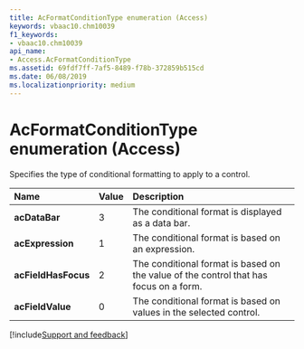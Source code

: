 ```yaml
---
title: AcFormatConditionType enumeration (Access)
keywords: vbaac10.chm10039
f1_keywords:
- vbaac10.chm10039
api_name:
- Access.AcFormatConditionType
ms.assetid: 69fdf7ff-7af5-8489-f78b-372859b515cd
ms.date: 06/08/2019
ms.localizationpriority: medium
---
```



# AcFormatConditionType enumeration (Access)

Specifies the type of conditional formatting to apply to a control.

|Name|Value|Description|
|:-----|:-----|:-----|
|**acDataBar**|3|The conditional format is displayed as a data bar.|
|**acExpression**|1|The conditional format is based on an expression.|
|**acFieldHasFocus**|2|The conditional format is based on the value of the control that has focus on a form.|
|**acFieldValue**|0|The conditional format is based on values in the selected control.|

[!include[Support and feedback](~/includes/feedback-boilerplate.md)]